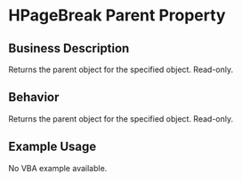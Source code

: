 # HPageBreak Parent Property

## Business Description
Returns the parent object for the specified object. Read-only.

## Behavior
Returns the parent object for the specified object. Read-only.

## Example Usage
No VBA example available.